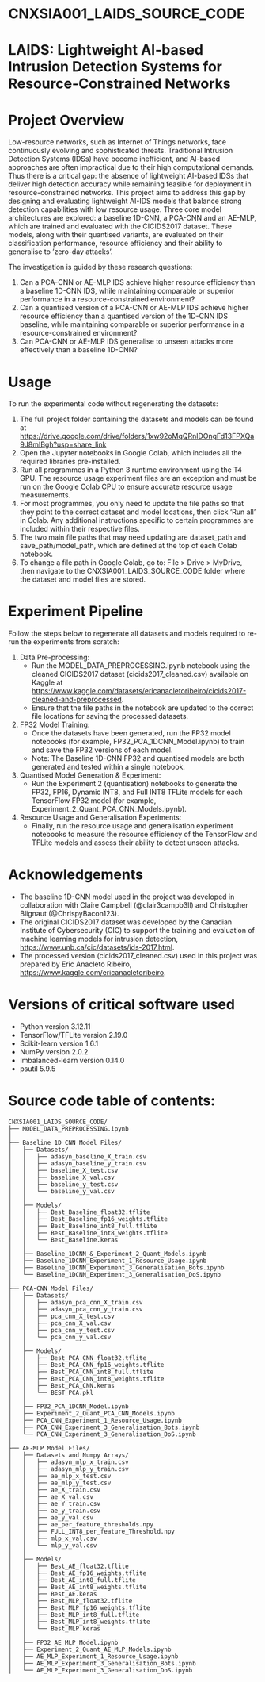 # CNXSIA001_LAIDS_SOURCE_CODE
# LAIDS: Lightweight AI-based Intrusion Detection Systems for Resource-Constrained Networks

# Project Overview
Low-resource networks, such as Internet of Things networks, face continuously evolving and sophisticated threats. Traditional Intrusion Detection Systems (IDSs) have become inefficient, and AI-based approaches are often impractical due to their high computational demands. Thus there is a critical gap: the absence of lightweight AI-based IDSs that deliver high detection accuracy while remaining feasible for deployment in resource-constrained networks. This project aims to address this gap by designing and evaluating lightweight AI-IDS models that balance strong detection capabilities with low resource usage. Three core model architectures are explored: a baseline 1D-CNN, a PCA-CNN and an AE-MLP, which are trained and evaluated with the CICIDS2017 dataset. These models, along with their quantised variants, are evaluated on their classification performance, resource efficiency and their ability to generalise to ’zero-day attacks’.

The investigation is guided by these research questions:
1. Can a PCA-CNN or AE-MLP IDS achieve higher resource efficiency than a baseline 1D-CNN IDS, while maintaining comparable or superior performance in a resource-constrained environment?
2. Can a quantised version of a PCA-CNN or AE-MLP IDS achieve higher resource efficiency than a quantised version of the 1D-CNN IDS baseline, while maintaining comparable or superior performance in a resource-constrained environment?
3. Can PCA-CNN or AE-MLP IDS generalise to unseen attacks more effectively than a baseline 1D-CNN?

# Usage
To run the experimental code without regenerating the datasets:
1. The full project folder containing the datasets and models can be found at https://drive.google.com/drive/folders/1xw92oMqQRnlDOngFd13FPXQa9J8mIBgh?usp=share_link 
1. Open the Jupyter notebooks in Google Colab, which includes all the required libraries pre-installed.
2. Run all programmes in a Python 3 runtime environment using the T4 GPU. The resource usage experiment files are an exception and must be run on the Google Colab CPU to ensure accurate resource usage measurements.
3. For most programmes, you only need to update the file paths so that they point to the correct dataset and model locations, then click ‘Run all’ in Colab. Any additional instructions specific to certain programmes are included within their respective files.
4. The two main file paths that may need updating are dataset_path and save_path/model_path, which are defined at the top of each Colab notebook.
5. To change a file path in Google Colab, go to: File > Drive > MyDrive, then navigate to the CNXSIA001_LAIDS_SOURCE_CODE folder where the dataset and model files are stored.

# Experiment Pipeline
Follow the steps below to regenerate all datasets and models required to re-run the experiments from scratch:
1. Data Pre-processing:
   - Run the MODEL_DATA_PREPROCESSING.ipynb notebook using the cleaned CICIDS2017 dataset (cicids2017_cleaned.csv) available on Kaggle at https://www.kaggle.com/datasets/ericanacletoribeiro/cicids2017-cleaned-and-preprocessed.
   - Ensure that the file paths in the notebook are updated to the correct file locations for saving the processed datasets.
2. FP32 Model Training:
   - Once the datasets have been generated, run the FP32 model notebooks (for example, FP32_PCA_1DCNN_Model.ipynb) to train and save the FP32 versions of each model.
   - Note: The Baseline 1D-CNN FP32 and quantised models are both generated and tested within a single notebook.
3. Quantised Model Generation & Experiment:
   - Run the Experiment 2 (quantisation) notebooks to generate the FP32, FP16, Dynamic INT8, and Full INT8 TFLite models for each TensorFlow FP32 model (for example, Experiment_2_Quant_PCA_CNN_Models.ipynb).
4. Resource Usage and Generalisation Experiments:
   - Finally, run the resource usage and generalisation experiment notebooks to measure the resource efficiency of the TensorFlow and TFLite models and assess their ability to detect unseen attacks.

# Acknowledgements
- The baseline 1D-CNN model used in the project was developed in collaboration with Claire Campbell (@clair3campb3ll) and Christopher Blignaut (@ChrispyBacon123).
- The original CICIDS2017 dataset was developed by the Canadian Institute of Cybersecurity (CIC) to support the training and evaluation of machine learning models for intrusion detection, https://www.unb.ca/cic/datasets/ids-2017.html.
- The processed version (cicids2017_cleaned.csv) used in this project was prepared by Eric Anacleto Ribeiro, https://www.kaggle.com/ericanacletoribeiro.
  
# Versions of critical software used
- Python version 3.12.11
- TensorFlow/TFLite version 2.19.0
- Scikit-learn version 1.6.1
- NumPy version 2.0.2
- Imbalanced-learn version 0.14.0
- psutil 5.9.5

# Source code table of contents:
```text
CNXSIA001_LAIDS_SOURCE_CODE/
├── MODEL_DATA_PREPROCESSING.ipynb
│   
├── Baseline 1D CNN Model Files/
│   ├── Datasets/
│   │   ├── adasyn_baseline_X_train.csv
│   │   ├── adasyn_baseline_y_train.csv
│   │   ├── baseline_X_test.csv
│   │   ├── baseline_X_val.csv
│   │   ├── baseline_y_test.csv
│   │   └── baseline_y_val.csv
│   │
│   ├── Models/
│   │   ├── Best_Baseline_float32.tflite
│   │   ├── Best_Baseline_fp16_weights.tflite
│   │   ├── Best_Baseline_int8_full.tflite
│   │   ├── Best_Baseline_int8_weights.tflite
│   │   └── Best_Baseline.keras
│   │
│   ├── Baseline_1DCNN_&_Experiment_2_Quant_Models.ipynb
│   ├── Baseline_1DCNN_Experiment_1_Resource_Usage.ipynb
│   ├── Baseline_1DCNN_Experiment_3_Generalisation_Bots.ipynb
│   └── Baseline_1DCNN_Experiment_3_Generalisation_DoS.ipynb
│   
├── PCA-CNN Model Files/
│   ├── Datasets/
│   │   ├── adasyn_pca_cnn_X_train.csv
│   │   ├── adasyn_pca_cnn_y_train.csv
│   │   ├── pca_cnn_X_test.csv
│   │   ├── pca_cnn_X_val.csv
│   │   ├── pca_cnn_y_test.csv
│   │   └── pca_cnn_y_val.csv
│   │
│   ├── Models/
│   │   ├── Best_PCA_CNN_float32.tflite
│   │   ├── Best_PCA_CNN_fp16_weights.tflite
│   │   ├── Best_PCA_CNN_int8_full.tflite
│   │   ├── Best_PCA_CNN_int8_weights.tflite
│   │   ├── Best_PCA_CNN.keras
│   │   └── BEST_PCA.pkl
│   │
│   ├── FP32_PCA_1DCNN_Model.ipynb
│   ├── Experiment_2_Quant_PCA_CNN_Models.ipynb
│   ├── PCA_CNN_Experiment_1_Resource_Usage.ipynb
│   ├── PCA_CNN_Experiment_3_Generalisation_Bots.ipynb
│   └── PCA_CNN_Experiment_3_Generalisation_DoS.ipynb
│   
├── AE-MLP Model Files/
│   ├── Datasets and Numpy Arrays/
│   │   ├── adasyn_mlp_x_train.csv
│   │   ├── adasyn_mlp_y_train.csv
│   │   ├── ae_mlp_x_test.csv
│   │   ├── ae_mlp_y_test.csv
│   │   ├── ae_X_train.csv
│   │   ├── ae_X_val.csv
│   │   ├── ae_Y_train.csv
│   │   ├── ae_y_train.csv
│   │   ├── ae_y_val.csv
│   │   ├── ae_per_feature_thresholds.npy
│   │   ├── FULL_INT8_per_feature_Threshold.npy
│   │   ├── mlp_x_val.csv
│   │   └── mlp_y_val.csv
│   │
│   ├── Models/
│   │   ├── Best_AE_float32.tflite
│   │   ├── Best_AE_fp16_weights.tflite
│   │   ├── Best_AE_int8_full.tflite
│   │   ├── Best_AE_int8_weights.tflite
│   │   ├── Best_AE.keras
│   │   ├── Best_MLP_float32.tflite
│   │   ├── Best_MLP_fp16_weights.tflite
│   │   ├── Best_MLP_int8_full.tflite
│   │   ├── Best_MLP_int8_weights.tflite
│   │   └── Best_MLP.keras
│   │
│   ├── FP32_AE_MLP_Model.ipynb
│   ├── Experiment_2_Quant_AE_MLP_Models.ipynb
│   ├── AE_MLP_Experiment_1_Resource_Usage.ipynb
│   ├── AE_MLP_Experiment_3_Generalisation_Bots.ipynb
│   └── AE_MLP_Experiment_3_Generalisation_DoS.ipynb


